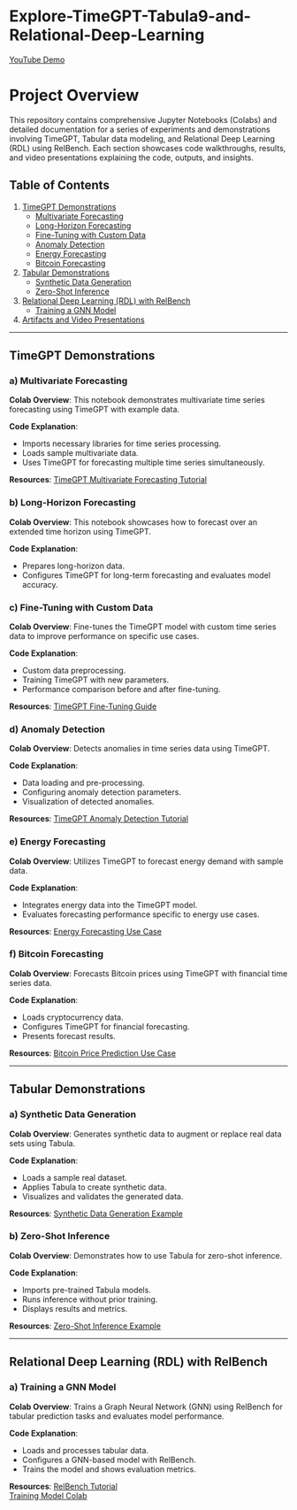 # Explore-TimeGPT-Tabula9-and-Relational-Deep-Learning

[YouTube Demo](https://youtu.be/-h2exre8820)

# Project Overview
This repository contains comprehensive Jupyter Notebooks (Colabs) and detailed documentation for a series of experiments and demonstrations involving TimeGPT, Tabular data modeling, and Relational Deep Learning (RDL) using RelBench. Each section showcases code walkthroughs, results, and video presentations explaining the code, outputs, and insights.

## Table of Contents
1. [TimeGPT Demonstrations](#timegpt-demonstrations)
   - [Multivariate Forecasting](#multivariate-forecasting)
   - [Long-Horizon Forecasting](#long-horizon-forecasting)
   - [Fine-Tuning with Custom Data](#fine-tuning-with-custom-data)
   - [Anomaly Detection](#anomaly-detection)
   - [Energy Forecasting](#energy-forecasting)
   - [Bitcoin Forecasting](#bitcoin-forecasting)
2. [Tabular Demonstrations](#tabular-demonstrations)
   - [Synthetic Data Generation](#synthetic-data-generation)
   - [Zero-Shot Inference](#zero-shot-inference)
3. [Relational Deep Learning (RDL) with RelBench](#rdl-with-relbench)
   - [Training a GNN Model](#training-a-gnn-model)
4. [Artifacts and Video Presentations](#artifacts-and-video-presentations)

---

## TimeGPT Demonstrations
### a) Multivariate Forecasting
**Colab Overview**:
This notebook demonstrates multivariate time series forecasting using TimeGPT with example data.

**Code Explanation**:
- Imports necessary libraries for time series processing.
- Loads sample multivariate data.
- Uses TimeGPT for forecasting multiple time series simultaneously.

**Resources**:
[TimeGPT Multivariate Forecasting Tutorial](https://docs.nixtla.io/docs/tutorials-multiple_series_forecasting)

### b) Long-Horizon Forecasting
**Colab Overview**:
This notebook showcases how to forecast over an extended time horizon using TimeGPT.

**Code Explanation**:
- Prepares long-horizon data.
- Configures TimeGPT for long-term forecasting and evaluates model accuracy.

### c) Fine-Tuning with Custom Data
**Colab Overview**:
Fine-tunes the TimeGPT model with custom time series data to improve performance on specific use cases.

**Code Explanation**:
- Custom data preprocessing.
- Training TimeGPT with new parameters.
- Performance comparison before and after fine-tuning.

**Resources**:
[TimeGPT Fine-Tuning Guide](https://docs.nixtla.io/docs/tutorials-fine_tuning)

### d) Anomaly Detection
**Colab Overview**:
Detects anomalies in time series data using TimeGPT.

**Code Explanation**:
- Data loading and pre-processing.
- Configuring anomaly detection parameters.
- Visualization of detected anomalies.

**Resources**:
[TimeGPT Anomaly Detection Tutorial](https://docs.nixtla.io/docs/tutorials-anomaly_detection)

### e) Energy Forecasting
**Colab Overview**:
Utilizes TimeGPT to forecast energy demand with sample data.

**Code Explanation**:
- Integrates energy data into the TimeGPT model.
- Evaluates forecasting performance specific to energy use cases.

**Resources**:
[Energy Forecasting Use Case](https://docs.nixtla.io/docs/use-cases-forecasting_energy_demand)

### f) Bitcoin Forecasting
**Colab Overview**:
Forecasts Bitcoin prices using TimeGPT with financial time series data.

**Code Explanation**:
- Loads cryptocurrency data.
- Configures TimeGPT for financial forecasting.
- Presents forecast results.

**Resources**:
[Bitcoin Price Prediction Use Case](https://docs.nixtla.io/docs/use-cases-bitcoin_price_prediction)

---

## Tabular Demonstrations
### a) Synthetic Data Generation
**Colab Overview**:
Generates synthetic data to augment or replace real data sets using Tabula.

**Code Explanation**:
- Loads a sample real dataset.
- Applies Tabula to create synthetic data.
- Visualizes and validates the generated data.

**Resources**:
[Synthetic Data Generation Example](https://github.com/zhao-zilong/Tabula/blob/main/Tabula_on_insurance_dataset.ipynb)

### b) Zero-Shot Inference
**Colab Overview**:
Demonstrates how to use Tabula for zero-shot inference.

**Code Explanation**:
- Imports pre-trained Tabula models.
- Runs inference without prior training.
- Displays results and metrics.

**Resources**:
[Zero-Shot Inference Example](https://github.com/mlfoundations/rtfm/blob/main/notebooks/inference.ipynb)

---

## Relational Deep Learning (RDL) with RelBench
### a) Training a GNN Model
**Colab Overview**:
Trains a Graph Neural Network (GNN) using RelBench for tabular prediction tasks and evaluates model performance.

**Code Explanation**:
- Loads and processes tabular data.
- Configures a GNN-based model with RelBench.
- Trains the model and shows evaluation metrics.

**Resources**:
[RelBench Tutorial](https://relbench.stanford.edu/start/)  
[Training Model Colab](https://colab.research.google.com/github/snap-stanford/relbench/blob/main/tutorials/train_model.ipynb)



